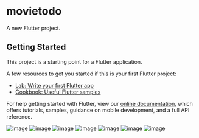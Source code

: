 # movietodo

A new Flutter project.

## Getting Started

This project is a starting point for a Flutter application.

A few resources to get you started if this is your first Flutter project:

- [Lab: Write your first Flutter app](https://flutter.dev/docs/get-started/codelab)
- [Cookbook: Useful Flutter samples](https://flutter.dev/docs/cookbook)

For help getting started with Flutter, view our
[online documentation](https://flutter.dev/docs), which offers tutorials,
samples, guidance on mobile development, and a full API reference.

![image](https://user-images.githubusercontent.com/85879402/144705851-b32b73b0-1277-4955-bb49-c19207c49bb7.png)
![image](https://user-images.githubusercontent.com/85879402/144705855-4313dbfd-12a7-4959-ab53-088a62aa5dc7.png)
![image](https://user-images.githubusercontent.com/85879402/144705860-f4c345cf-7fc9-46fb-b5c0-2409144771fc.png)
![image](https://user-images.githubusercontent.com/85879402/144705863-248f75a1-bd73-45a3-86ea-309829f3d603.png)
![image](https://user-images.githubusercontent.com/85879402/144705868-fe2387ca-89c2-4d16-8f39-fb117997619b.png)
![image](https://user-images.githubusercontent.com/85879402/144705874-04a0fc1d-95b4-4bc3-a6a0-4455c14533df.png)
![image](https://user-images.githubusercontent.com/85879402/144705880-9ee8d643-9de4-47e8-9778-b96319d0496d.png)

